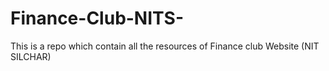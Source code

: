 # Finance-Club-NITS-
This is a repo which contain all the resources of Finance club Website (NIT SILCHAR)
